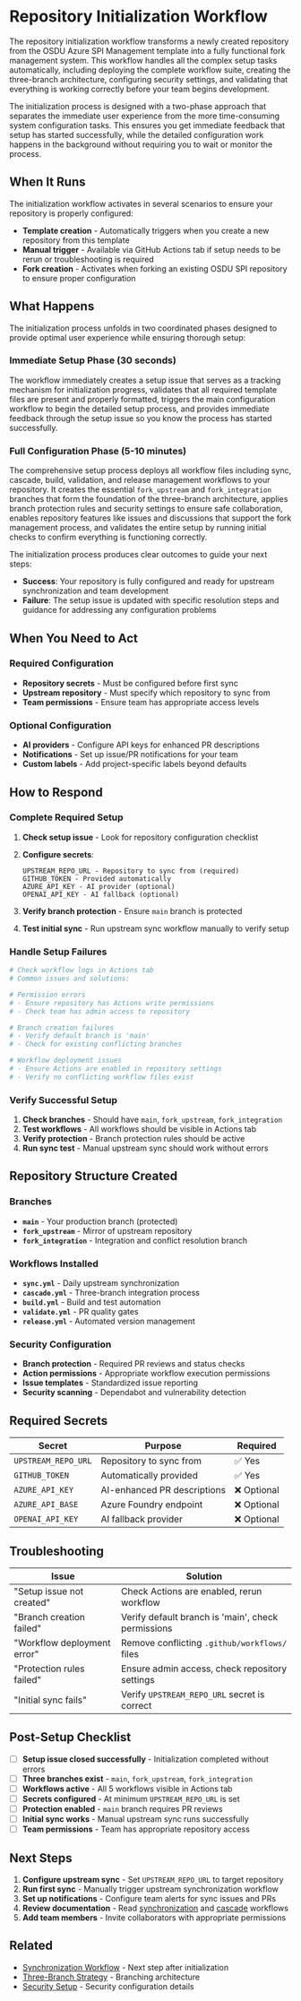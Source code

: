 # Repository Initialization Workflow

The repository initialization workflow transforms a newly created repository from the OSDU Azure SPI Management template into a fully functional fork management system. This workflow handles all the complex setup tasks automatically, including deploying the complete workflow suite, creating the three-branch architecture, configuring security settings, and validating that everything is working correctly before your team begins development.

The initialization process is designed with a two-phase approach that separates the immediate user experience from the more time-consuming system configuration tasks. This ensures you get immediate feedback that setup has started successfully, while the detailed configuration work happens in the background without requiring you to wait or monitor the process.

## When It Runs

The initialization workflow activates in several scenarios to ensure your repository is properly configured:

- **Template creation** - Automatically triggers when you create a new repository from this template
- **Manual trigger** - Available via GitHub Actions tab if setup needs to be rerun or troubleshooting is required
- **Fork creation** - Activates when forking an existing OSDU SPI repository to ensure proper configuration

## What Happens

The initialization process unfolds in two coordinated phases designed to provide optimal user experience while ensuring thorough setup:

### Immediate Setup Phase (30 seconds)
The workflow immediately creates a setup issue that serves as a tracking mechanism for initialization progress, validates that all required template files are present and properly formatted, triggers the main configuration workflow to begin the detailed setup process, and provides immediate feedback through the setup issue so you know the process has started successfully.

### Full Configuration Phase (5-10 minutes)
The comprehensive setup process deploys all workflow files including sync, cascade, build, validation, and release management workflows to your repository. It creates the essential `fork_upstream` and `fork_integration` branches that form the foundation of the three-branch architecture, applies branch protection rules and security settings to ensure safe collaboration, enables repository features like issues and discussions that support the fork management process, and validates the entire setup by running initial checks to confirm everything is functioning correctly.

The initialization process produces clear outcomes to guide your next steps:
- **Success**: Your repository is fully configured and ready for upstream synchronization and team development
- **Failure**: The setup issue is updated with specific resolution steps and guidance for addressing any configuration problems

## When You Need to Act

### Required Configuration
- **Repository secrets** - Must be configured before first sync
- **Upstream repository** - Must specify which repository to sync from
- **Team permissions** - Ensure team has appropriate access levels

### Optional Configuration
- **AI providers** - Configure API keys for enhanced PR descriptions
- **Notifications** - Set up issue/PR notifications for your team
- **Custom labels** - Add project-specific labels beyond defaults

## How to Respond

### Complete Required Setup
1. **Check setup issue** - Look for repository configuration checklist
2. **Configure secrets**:
   ```
   UPSTREAM_REPO_URL - Repository to sync from (required)
   GITHUB_TOKEN - Provided automatically
   AZURE_API_KEY - AI provider (optional)
   OPENAI_API_KEY - AI fallback (optional)
   ```

3. **Verify branch protection** - Ensure `main` branch is protected
4. **Test initial sync** - Run upstream sync workflow manually to verify setup

### Handle Setup Failures
```bash
# Check workflow logs in Actions tab
# Common issues and solutions:

# Permission errors
# - Ensure repository has Actions write permissions
# - Check team has admin access to repository

# Branch creation failures
# - Verify default branch is 'main'
# - Check for existing conflicting branches

# Workflow deployment issues
# - Ensure Actions are enabled in repository settings
# - Verify no conflicting workflow files exist
```

### Verify Successful Setup
1. **Check branches** - Should have `main`, `fork_upstream`, `fork_integration`
2. **Test workflows** - All workflows should be visible in Actions tab
3. **Verify protection** - Branch protection rules should be active
4. **Run sync test** - Manual upstream sync should work without errors

## Repository Structure Created

### Branches
- **`main`** - Your production branch (protected)
- **`fork_upstream`** - Mirror of upstream repository
- **`fork_integration`** - Integration and conflict resolution branch

### Workflows Installed
- **`sync.yml`** - Daily upstream synchronization
- **`cascade.yml`** - Three-branch integration process
- **`build.yml`** - Build and test automation
- **`validate.yml`** - PR quality gates
- **`release.yml`** - Automated version management

### Security Configuration
- **Branch protection** - Required PR reviews and status checks
- **Action permissions** - Appropriate workflow execution permissions
- **Issue templates** - Standardized issue reporting
- **Security scanning** - Dependabot and vulnerability detection

## Required Secrets

| Secret | Purpose | Required |
|--------|---------|----------|
| `UPSTREAM_REPO_URL` | Repository to sync from | ✅ Yes |
| `GITHUB_TOKEN` | Automatically provided | ✅ Yes |
| `AZURE_API_KEY` | AI-enhanced PR descriptions | ❌ Optional |
| `AZURE_API_BASE` | Azure Foundry endpoint | ❌ Optional |
| `OPENAI_API_KEY` | AI fallback provider | ❌ Optional |

## Troubleshooting

| Issue | Solution |
|-------|----------|
| "Setup issue not created" | Check Actions are enabled, rerun workflow |
| "Branch creation failed" | Verify default branch is 'main', check permissions |
| "Workflow deployment error" | Remove conflicting `.github/workflows/` files |
| "Protection rules failed" | Ensure admin access, check repository settings |
| "Initial sync fails" | Verify `UPSTREAM_REPO_URL` secret is correct |

## Post-Setup Checklist

- [ ] **Setup issue closed successfully** - Initialization completed without errors
- [ ] **Three branches exist** - `main`, `fork_upstream`, `fork_integration`
- [ ] **Workflows active** - All 5 workflows visible in Actions tab
- [ ] **Secrets configured** - At minimum `UPSTREAM_REPO_URL` is set
- [ ] **Protection enabled** - `main` branch requires PR reviews
- [ ] **Initial sync works** - Manual upstream sync runs successfully
- [ ] **Team permissions** - Team has appropriate repository access

## Next Steps

1. **Configure upstream sync** - Set `UPSTREAM_REPO_URL` to target repository
2. **Run first sync** - Manually trigger upstream synchronization workflow
3. **Set up notifications** - Configure team alerts for sync issues and PRs
4. **Review documentation** - Read [synchronization](synchronization.md) and [cascade](cascade.md) workflows
5. **Add team members** - Invite collaborators with appropriate permissions

## Related

- [Synchronization Workflow](synchronization.md) - Next step after initialization
- [Three-Branch Strategy](../decisions/adr_001_three_branch_strategy.md) - Branching architecture
- [Security Setup](../decisions/adr_016_security.md) - Security configuration details